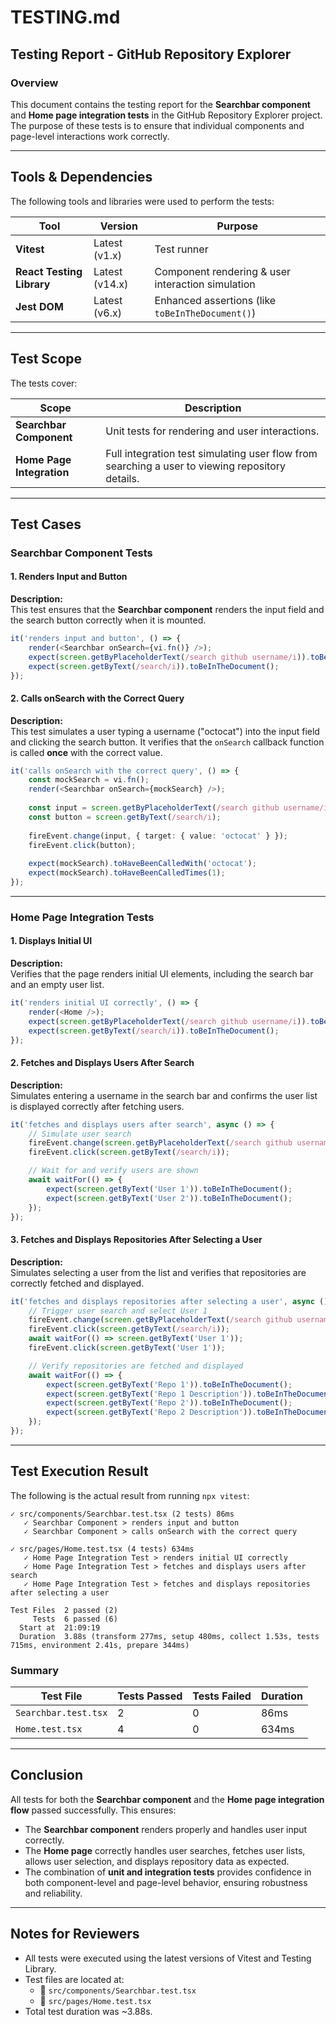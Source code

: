 # TESTING.md

## Testing Report - GitHub Repository Explorer

### Overview

This document contains the testing report for the **Searchbar component** and **Home page integration tests** in the GitHub Repository Explorer project. The purpose of these tests is to ensure that individual components and page-level interactions work correctly.

---

## Tools & Dependencies

The following tools and libraries were used to perform the tests:

| Tool                      | Version        | Purpose                                           |
| ------------------------- | -------------- | ------------------------------------------------- |
| **Vitest**                | Latest (v1.x)  | Test runner                                       |
| **React Testing Library** | Latest (v14.x) | Component rendering & user interaction simulation |
| **Jest DOM**              | Latest (v6.x)  | Enhanced assertions (like `toBeInTheDocument()`)  |

---

## Test Scope

The tests cover:

| Scope                     | Description                                                                                     |
| ------------------------- | ----------------------------------------------------------------------------------------------- |
| **Searchbar Component**   | Unit tests for rendering and user interactions.                                                 |
| **Home Page Integration** | Full integration test simulating user flow from searching a user to viewing repository details. |

---

## Test Cases

### Searchbar Component Tests

#### 1. Renders Input and Button

**Description:**\
This test ensures that the **Searchbar component** renders the input field and the search button correctly when it is mounted.

```typescript
it('renders input and button', () => {
    render(<Searchbar onSearch={vi.fn()} />);
    expect(screen.getByPlaceholderText(/search github username/i)).toBeInTheDocument();
    expect(screen.getByText(/search/i)).toBeInTheDocument();
});
```

#### 2. Calls onSearch with the Correct Query

**Description:**\
This test simulates a user typing a username ("octocat") into the input field and clicking the search button. It verifies that the `onSearch` callback function is called **once** with the correct value.

```typescript
it('calls onSearch with the correct query', () => {
    const mockSearch = vi.fn();
    render(<Searchbar onSearch={mockSearch} />);
    
    const input = screen.getByPlaceholderText(/search github username/i);
    const button = screen.getByText(/search/i);
    
    fireEvent.change(input, { target: { value: 'octocat' } });
    fireEvent.click(button);
    
    expect(mockSearch).toHaveBeenCalledWith('octocat');
    expect(mockSearch).toHaveBeenCalledTimes(1);
});
```

---

### Home Page Integration Tests

#### 1. Displays Initial UI

**Description:**\
Verifies that the page renders initial UI elements, including the search bar and an empty user list.

```typescript
it('renders initial UI correctly', () => {
    render(<Home />);
    expect(screen.getByPlaceholderText(/search github username/i)).toBeInTheDocument();
    expect(screen.getByText(/search/i)).toBeInTheDocument();
});
```

#### 2. Fetches and Displays Users After Search

**Description:**\
Simulates entering a username in the search bar and confirms the user list is displayed correctly after fetching users.

```typescript
it('fetches and displays users after search', async () => {
    // Simulate user search
    fireEvent.change(screen.getByPlaceholderText(/search github username/i), { target: { value: 'octocat' } });
    fireEvent.click(screen.getByText(/search/i));

    // Wait for and verify users are shown
    await waitFor(() => {
        expect(screen.getByText('User 1')).toBeInTheDocument();
        expect(screen.getByText('User 2')).toBeInTheDocument();
    });
});
```

#### 3. Fetches and Displays Repositories After Selecting a User

**Description:**\
Simulates selecting a user from the list and verifies that repositories are correctly fetched and displayed.

```typescript
it('fetches and displays repositories after selecting a user', async () => {
    // Trigger user search and select User 1
    fireEvent.change(screen.getByPlaceholderText(/search github username/i), { target: { value: 'octocat' } });
    fireEvent.click(screen.getByText(/search/i));
    await waitFor(() => screen.getByText('User 1'));
    fireEvent.click(screen.getByText('User 1'));

    // Verify repositories are fetched and displayed
    await waitFor(() => {
        expect(screen.getByText('Repo 1')).toBeInTheDocument();
        expect(screen.getByText('Repo 1 Description')).toBeInTheDocument();
        expect(screen.getByText('Repo 2')).toBeInTheDocument();
        expect(screen.getByText('Repo 2 Description')).toBeInTheDocument();
    });
});
```

---

## Test Execution Result

The following is the actual result from running `npx vitest`:

```
✓ src/components/Searchbar.test.tsx (2 tests) 86ms
   ✓ Searchbar Component > renders input and button
   ✓ Searchbar Component > calls onSearch with the correct query

✓ src/pages/Home.test.tsx (4 tests) 634ms
   ✓ Home Page Integration Test > renders initial UI correctly
   ✓ Home Page Integration Test > fetches and displays users after search
   ✓ Home Page Integration Test > fetches and displays repositories after selecting a user

Test Files  2 passed (2)
     Tests  6 passed (6)
  Start at  21:09:19
  Duration  3.88s (transform 277ms, setup 480ms, collect 1.53s, tests 715ms, environment 2.41s, prepare 344ms)
```

### Summary

| Test File            | Tests Passed | Tests Failed | Duration |
| -------------------- | ------------ | ------------ | -------- |
| `Searchbar.test.tsx` | 2            | 0            | 86ms     |
| `Home.test.tsx`      | 4            | 0            | 634ms    |

---

## Conclusion

All tests for both the **Searchbar component** and the **Home page integration flow** passed successfully. This ensures:

- The **Searchbar component** renders properly and handles user input correctly.
- The **Home page** correctly handles user searches, fetches user lists, allows user selection, and displays repository data as expected.
- The combination of **unit and integration tests** provides confidence in both component-level and page-level behavior, ensuring robustness and reliability.

---

## Notes for Reviewers

- All tests were executed using the latest versions of Vitest and Testing Library.
- Test files are located at:
  - 📂 `src/components/Searchbar.test.tsx`
  - 📂 `src/pages/Home.test.tsx`
- Total test duration was \~3.88s.


